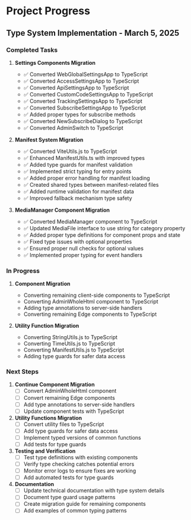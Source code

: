# Project Progress

## Type System Implementation - March 5, 2025

### Completed Tasks

1. **Settings Components Migration**
   - ✅ Converted WebGlobalSettingsApp to TypeScript
   - ✅ Converted AccessSettingsApp to TypeScript
   - ✅ Converted ApiSettingsApp to TypeScript
   - ✅ Converted CustomCodeSettingsApp to TypeScript
   - ✅ Converted TrackingSettingsApp to TypeScript
   - ✅ Converted SubscribeSettingsApp to TypeScript
   - ✅ Added proper types for subscribe methods
   - ✅ Converted NewSubscribeDialog to TypeScript
   - ✅ Converted AdminSwitch to TypeScript

2. **Manifest System Migration**
   - ✅ Converted ViteUtils.js to TypeScript
   - ✅ Enhanced ManifestUtils.ts with improved types
   - ✅ Added type guards for manifest validation
   - ✅ Implemented strict typing for entry points
   - ✅ Added proper error handling for manifest loading
   - ✅ Created shared types between manifest-related files
   - ✅ Added runtime validation for manifest data
   - ✅ Improved fallback mechanism type safety

3. **MediaManager Component Migration**
   - ✅ Converted MediaManager component to TypeScript
   - ✅ Updated MediaFile interface to use string for category property
   - ✅ Added proper type definitions for component props and state
   - ✅ Fixed type issues with optional properties
   - ✅ Ensured proper null checks for optional values
   - ✅ Implemented proper typing for event handlers

### In Progress

1. **Component Migration**
   - Converting remaining client-side components to TypeScript
   - Converting AdminWholeHtml component to TypeScript
   - Adding type annotations to server-side handlers
   - Converting remaining Edge components to TypeScript

2. **Utility Function Migration**
   - Converting StringUtils.js to TypeScript
   - Converting TimeUtils.js to TypeScript
   - Converting ManifestUtils.js to TypeScript
   - Adding type guards for safer data access

### Next Steps

1. **Continue Component Migration**
   - [ ] Convert AdminWholeHtml component
   - [ ] Convert remaining Edge components
   - [ ] Add type annotations to server-side handlers
   - [ ] Update component tests with TypeScript

2. **Utility Functions Migration**
   - [ ] Convert utility files to TypeScript
   - [ ] Add type guards for safer data access
   - [ ] Implement typed versions of common functions
   - [ ] Add tests for type guards

3. **Testing and Verification**
   - [ ] Test type definitions with existing components
   - [ ] Verify type checking catches potential errors
   - [ ] Monitor error logs to ensure fixes are working
   - [ ] Add automated tests for type guards

4. **Documentation**
   - [ ] Update technical documentation with type system details
   - [ ] Document type guard usage patterns
   - [ ] Create migration guide for remaining components
   - [ ] Add examples of common typing patterns
